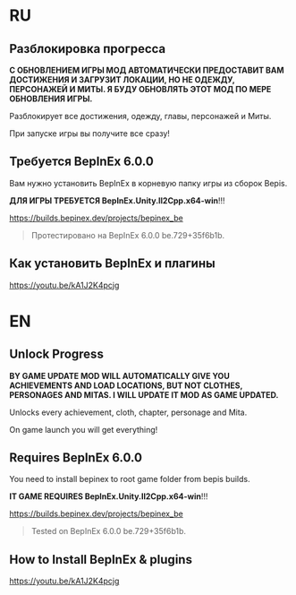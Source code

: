 # RU

## Разблокировка прогресса

**С ОБНОВЛЕНИЕМ ИГРЫ МОД АВТОМАТИЧЕСКИ ПРЕДОСТАВИТ ВАМ ДОСТИЖЕНИЯ И ЗАГРУЗИТ ЛОКАЦИИ, НО НЕ ОДЕЖДУ, ПЕРСОНАЖЕЙ И МИТЫ. Я БУДУ ОБНОВЛЯТЬ ЭТОТ МОД ПО МЕРЕ ОБНОВЛЕНИЯ ИГРЫ.**

Разблокирует все достижения, одежду, главы, персонажей и Миты.

При запуске игры вы получите все сразу!

## Требуется BepInEx 6.0.0
Вам нужно установить BepInEx в корневую папку игры из сборок Bepis.

**ДЛЯ ИГРЫ ТРЕБУЕТСЯ BepInEx.Unity.Il2Cpp.x64-win**!!!

https://builds.bepinex.dev/projects/bepinex_be
> Протестировано на BepInEx 6.0.0 be.729+35f6b1b.

## Как установить BepInEx и плагины
https://youtu.be/kA1J2K4pcjg

# EN

## Unlock Progress

**BY GAME UPDATE MOD WILL AUTOMATICALLY GIVE YOU ACHIEVEMENTS AND LOAD LOCATIONS, BUT NOT CLOTHES, PERSONAGES AND MITAS. I WILL UPDATE IT MOD AS GAME UPDATED.**

Unlocks every achievement, cloth, chapter, personage and Mita.

On game launch you will get everything!

## Requires BepInEx 6.0.0
You need to install bepinex to root game folder from bepis builds.

**IT GAME REQUIRES BepInEx.Unity.Il2Cpp.x64-win**!!!

https://builds.bepinex.dev/projects/bepinex_be
> Tested on BepInEx 6.0.0 be.729+35f6b1b.

## How to Install BepInEx & plugins
https://youtu.be/kA1J2K4pcjg
